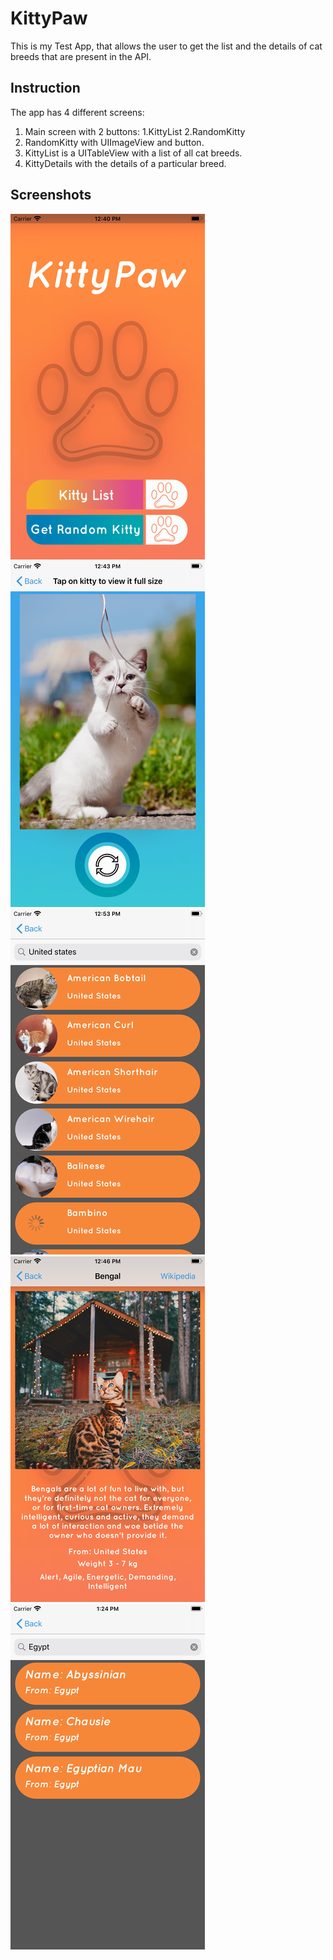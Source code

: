 # KittyPaw

This is my Test App, that allows the user to get the list and the details of cat breeds that are present in the API.

## Instruction

The app has 4 different screens:
1. Main screen with 2 buttons:
  1.KittyList
  2.RandomKitty
2. RandomKitty with UIImageView and button.
3. KittyList is a UITableView with a list of all cat breeds.
4. KittyDetails with the details of a particular breed.

## Screenshots
![Screenshot](https://github.com/Falliot/KittyPaw/blob/master/Test%20Task/Screenshots/MainScreen.png)
![Screenshot](https://github.com/Falliot/KittyPaw/blob/master/Test%20Task/Screenshots/RandomImgScreen.png)
![Screenshot](https://github.com/Falliot/KittyPaw/blob/master/Test%20Task/Screenshots/KittyListScreen.png)
![Screenshot](https://github.com/Falliot/KittyPaw/blob/master/Test%20Task/Screenshots/detailsScreen.png)
![Screenshot](https://github.com/Falliot/KittyPaw/blob/master/Test%20Task/Screenshots/KittyListNew.png)


